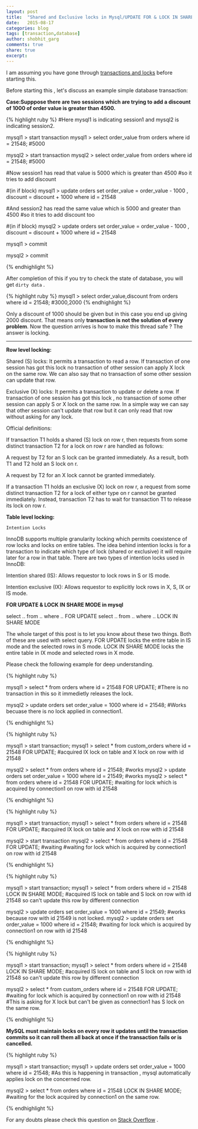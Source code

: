 ```yaml
---
layout: post
title:  "Shared and Exclusive locks in Mysql/UPDATE FOR & LOCK IN SHARE MODE query"
date:   2015-08-17
categories: blog
tags: [transaction,database]
author: shobhit_garg
comments: true
share: true
excerpt:
---
```


I am assuming you have gone through [transactions and locks][transactions-and-locks] before starting this.

Before starting this , let's discuss an example simple database transaction:

__Case:Supppose there are two sessions which are trying to add a discount of 1000 of order value is greater than 4500.__


{% highlight ruby %}
#Here mysql1 is indicating session1 and mysql2 is indicating session2.

mysql1 > start transaction
mysql1 > select order_value from orders where id = 21548;
#5000


mysql2 > start transaction
mysql2 > select order_value from orders where id = 21548;
#5000

#Now session1 has read that value is 5000 which is greater than 4500
#so it tries to add discount

#(in if block)
mysql1 > update orders set order_value = order_value - 1000 , discount = discount + 1000 where id = 21548


#And session2 has read the same value which is 5000 and greater than 4500
#so it tries to add discount too

#(in if block)
mysql2 > update orders set order_value = order_value - 1000 , discount = discount + 1000 where id = 21548


mysql1 > commit

mysql2 > commit

{% endhighlight %}


After completion of this if you try to check the state of database, you will get `dirty data` .

{% highlight ruby %}
mysql1 > select order_value,discount from orders where id = 21548;
#3000,2000
{% endhighlight %}

Only a discount of 1000 should be given but in this case you end up giving 2000 discount. That means only __transaction is not the solution of every problem__. Now the question arrives is how to make this thread safe ? The answer is locking.

-------------------------------------------------------------------------------------------------------------------------------


__Row level locking:__ 

Shared (S) locks: It permits a transaction to read a row. If transaction of one session has got this lock no transaction of other session can apply X lock on the same row. We can also say that no transaction of some other session can update that row.

Exclusive (X) locks: It permits a transaction to update or delete a row. If transaction of one session has got this lock , no transaction of some other session can apply S or X lock on the same row.
In a simple way we can say that other session can't update that row but it can only read that row without asking for any lock.


Official definitions:

If transaction T1 holds a shared (S) lock on row r, then requests from some distinct transaction T2 for a lock on row r are handled as follows:

A request by T2 for an S lock can be granted immediately. As a result, both T1 and T2 hold an S lock on r.

A request by T2 for an X lock cannot be granted immediately.


If a transaction T1 holds an exclusive (X) lock on row r, a request from some distinct transaction T2 for a lock of either type on r cannot be granted immediately. Instead, transaction T2 has to wait for transaction T1 to release its lock on row r.



__Table level locking:__

`Intention Locks`

InnoDB supports multiple granularity locking which permits coexistence of row locks and locks on entire tables.  The idea behind intention locks is for a transaction to indicate which type of lock (shared or exclusive) it will require later for a row in that table. There are two types of intention locks used in InnoDB:

Intention shared (IS): Allows requestor to lock rows in S or IS mode.

Intention exclusive (IX): Allows requestor to explicitly lock rows in X, S, IX or IS mode.




__FOR UPDATE & LOCK IN SHARE MODE in mysql__

select .. from .. where .. FOR UPDATE
select .. from .. where .. LOCK IN SHARE MODE

The whole target of this post is to let you know about these two things. Both of these are used with select query.
FOR UPDATE  locks the entire table in IS mode and the selected rows in S mode.
LOCK IN SHARE MODE locks the entire table in IX mode and selected rows in X mode.

Please check the following example for deep understanding.

{% highlight ruby %}

mysql1 > select * from orders where id = 21548 FOR UPDATE; 
#There is no transaction in this so it immedietly releases the lock.

mysql2 > update orders set order_value = 1000 where id = 21548;
#Works becuase there is no lock applied in connection1.

{% endhighlight %}


{% highlight ruby %}

mysql1 > start transaction;
mysql1 > select * from custom_orders where id = 21548 FOR UPDATE;
#acquired IX lock on table and X lock on row with id 21548



mysql2 > select * from orders where id = 21548; 
#works
mysql2 > update orders set order_value = 1000 where id = 21549; 
#works
mysql2 > select * from orders where id = 21548 FOR UPDATE; 
#waiting for lock which is acquired by connection1 on row with id 21548 

{% endhighlight %}

{% highlight ruby %}

mysql1 > start transaction;
mysql1 > select * from orders where id = 21548 FOR UPDATE;
#acquired IX lock on table and X lock on row with id 21548

mysql2 > start transaction
mysql2 > select * from orders where id = 21548 FOR UPDATE; #waiting
#waiting for lock which is acquired by connection1 on row with id 21548 

{% endhighlight %}

{% highlight ruby %}

mysql1 > start transaction;
mysql1 > select * from orders where id = 21548 LOCK IN SHARE MODE;
#acquired IS lock on table and S lock on row with id 21548 so can't update this row by different connection

mysql2 > update orders set order_value = 1000 where id = 21549;	
#works because row with id 21549 is not locked.
mysql2 > update orders set order_value = 1000 where id = 21548;
#waiting for lock which is acquired by connection1 on row with id 21548 


{% endhighlight %}


{% highlight ruby %}

mysql1 > start transaction;
mysql1 > select * from orders where id = 21548 LOCK IN SHARE MODE;
#acquired IS lock on table and S lock on row with id 21548 so can't update this row by different connection


mysql2 > select * from custom_orders where id = 21548 FOR UPDATE;
#waiting for lock which is acquired by connection1 on row with id 21548 
#This is asking for X lock but can't be given as connection1 has S lock on the same row.

{% endhighlight %}



__MySQL must maintain locks on every row it updates until the transaction commits so it can roll them all back at once if the transaction fails or is cancelled.__

{% highlight ruby %}

mysql1 >  start transaction;
mysql1 > update orders set order_value = 1000 where id = 21548;
#As this is happening in transaction , mysql automatically applies lock on the concerned row.


mysql2 > select * from orders where id = 21548 LOCK IN SHARE MODE;
#waiting for the lock acquired by connection1 on the same row. 

{% endhighlight %}

For any doubts please check this question on [Stack Overflow][is-ix-lock-question] .

[is-ix-lock-question]: http://stackoverflow.com/questions/31880185/how-locks-s-x-is-ix-work-in-mysql-with-queries-like-for-update-lock-in-share-m
[transactions-and-locks]: {{site.url}}/blog/transaction-and-locks-in-mysql/




